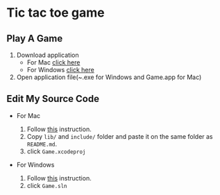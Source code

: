 # Tic tac toe game


## Play A Game
1. Download application
    - For Mac [click here](https://github.com/forest1102/tic_tac_toe/releases/download/1.0.0/Mac.zip)
    - For Windows [click here](https://github.com/forest1102/tic_tac_toe/releases/download/1.0.0/Windows.zip)
2. Open application file(~.exe for Windows and Game.app for Mac)
## Edit My Source Code
- For Mac
    1. Follow [this](https://siv3d.github.io/) instruction. 
    2. Copy `lib/` and `include/` folder and paste it on the same folder as `README.md`.
    3. click `Game.xcodeproj`

- For Windows
    1. Follow [this](https://siv3d.github.io/) instruction. 
    2. click `Game.sln`